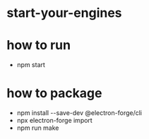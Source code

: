 # start-your-engines

# how to run
- npm start

# how to package
- npm install --save-dev @electron-forge/cli
- npx electron-forge import
- npm run make